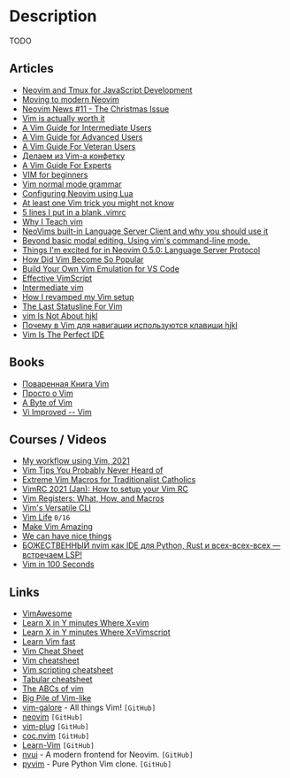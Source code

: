 # Description

TODO


## Articles

- [Neovim and Tmux for JavaScript Development](https://elijahmanor.com/blog/neovim-tmux)
- [Moving to modern Neovim](https://toroid.org/modern-neovim)
- [Neovim News #11 - The Christmas Issue](https://neovim.io/news/2021/07)
- [Vim is actually worth it](https://alexfertel.hashnode.dev/vim-is-actually-worth-it)
- [A Vim Guide for Intermediate Users](https://thevaluable.dev/vim-intermediate/)
- [A Vim Guide for Advanced Users](https://thevaluable.dev/vim-advanced/)
- [A Vim Guide For Veteran Users](https://thevaluable.dev/vim-veteran/)
- [Делаем из Vim-а конфетку](https://habr.com/ru/post/468265/)
- [A Vim Guide For Experts](https://thevaluable.dev/vim-expert/)
- [VIM for beginners](https://habr.com/ru/post/440130/)
- [Vim normal mode grammar](https://glts.github.io/2013/04/28/vim-normal-mode-grammar.html)
- [Configuring Neovim using Lua](https://icyphox.sh/blog/nvim-lua/)
- [At least one Vim trick you might not know](https://www.hillelwayne.com/post/intermediate-vim/)
- [5 lines I put in a blank .vimrc](https://swordandsignals.com/2020/12/13/5-lines-in-vimrc.html)
- [Why I Teach vim](https://blog.ceos.io/2020/11/14/why-i-teach-vim/)
- [NeoVims built-in Language Server Client and why you should use it](https://expectationmax.github.io/2020/NeoVims-Language-Server-Client/)
- [Beyond basic modal editing. Using vim's command-line mode.](https://thoughtbot.com/blog/beyond-basic-modal-editing-using-vims-command-line-mode)
- [Things I'm excited for in Neovim 0.5.0: Language Server Protocol](https://nathansmith.io/posts/neovim-lsp/)
- [How Did Vim Become So Popular](https://pragmaticpineapple.com/how-did-vim-become-so-popular/)
- [Build Your Own Vim Emulation for VS Code](https://johtela.github.io/vscode-modaledit/docs/tutorial.html)
- [Effective VimScript](https://www.arp242.net/effective-vimscript.html)
- [Intermediate vim](https://dn.ht/intermediate-vim/)
- [How I revamped my Vim setup](https://alex.dzyoba.com/blog/vim-revamp/)
- [The Last Statusline For Vim](https://kadekillary.work/post/statusline-vim/)
- [vim Is Not About hjkl](http://sandymaguire.me/blog/vim-is-not-about-hjkl/)
- [Почему в Vim для навигации используются клавиши hjkl](https://habr.com/ru/company/itsoft/blog/552626/)
- [Vim Is The Perfect IDE](https://dev.to/allanmacgregor/vim-is-the-perfect-ide-e80)


## Books

- [Поваренная Книга Vim](http://www.opennet.ru/docs/RUS/vim_cookbook)
- [Просто о Vim](http://rus-linux.net/MyLDP/BOOKS/Vim/prosto-o-vim.pdf)
- [A Byte of Vim](http://www.swaroopch.com/notes/vim/)
- [Vi Improved -- Vim](http://www.truth.sk/vim/vimbook-OPL.pdf)


## Courses / Videos

- [My workflow using Vim, 2021](https://youtu.be/2WPC8rZQvQU)
- [Vim Tips You Probably Never Heard of](https://youtu.be/bQfFvExpZDU)
- [Extreme Vim Macros for Traditionalist Catholics](https://youtu.be/FXCitlsA7eQ)
- [VimRC 2021 (Jan): How to setup your Vim RC](https://youtu.be/DogKdiRx7ls)
- [Vim Registers: What, How, and Macros](https://youtu.be/Q5eDxR7bU2k)
- [Vim's Versatile CLI](https://youtu.be/pt36X1OJRG4)
- [Vim Life](https://youtube.com/playlist?list=PLm323Lc7iSW9CtibHhhQErDh167XfL4EU) `0/16`
- [Make Vim Amazing](https://youtube.com/playlist?list=PLm323Lc7iSW9kRCuzB3J_h7vPjIDedplM)
- [We can have nice things](https://youtu.be/Bt-vmPC_-Ho)
- [БОЖЕСТВЕННЫЙ nvim как IDE для Python, Rust и всех-всех-всех — встречаем LSP!](https://youtu.be/PA7zZNJXJEk)
- [Vim in 100 Seconds](https://youtu.be/-txKSRn0qeA)


## Links

- [VimAwesome](https://vimawesome.com/)
- [Learn X in Y minutes Where X=vim](https://learnxinyminutes.com/docs/vim/)
- [Learn X in Y minutes Where X=Vimscript](https://learnxinyminutes.com/docs/vimscript/)
- [Learn Vim fast](https://vim.is/)
- [Vim Cheat Sheet](https://vim.rtorr.com/)
- [Vim cheatsheet](https://devhints.io/vim)
- [Vim scripting cheatsheet](https://devhints.io/vimscript)
- [Tabular cheatsheet](https://devhints.io/tabular)
- [The ABCs of vim](https://www.kovach.me/The_ABCs_of_vim.html)
- [Big Pile of Vim-like](https://vim.reversed.top/)
- [vim-galore](https://github.com/mhinz/vim-galore) - All things Vim! `[GitHub]`
- [neovim](https://github.com/neovim/neovim) `[GitHub]`
- [vim-plug](https://github.com/junegunn/vim-plug) `[GitHub]`
- [coc.nvim](https://github.com/neoclide/coc.nvim) `[GitHub]`
- [Learn-Vim](https://github.com/iggredible/Learn-Vim) `[GitHub]`
- [nvui](https://github.com/rohit-px2/nvui) -  A modern frontend for Neovim. `[GitHub]`
- [pyvim](https://github.com/prompt-toolkit/pyvim) - Pure Python Vim clone. `[GitHub]`
